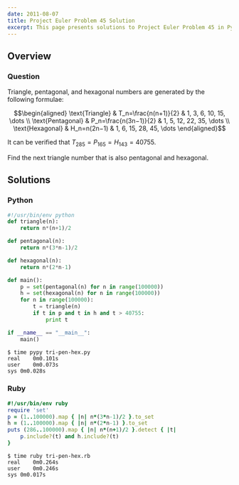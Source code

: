 ```yaml
---
date: 2011-08-07
title: Project Euler Problem 45 Solution
excerpt: This page presents solutions to Project Euler Problem 45 in Python and Ruby.
---
```



## Overview


### Question

Triangle, pentagonal, and hexagonal numbers are generated by the
following formulae:

$$\begin{aligned}
\text{Triangle} & T_n=\frac{n(n+1)}{2} & 1, 3, 6, 10, 15, \dots \\
\text{Pentagonal} & P_n=\frac{n(3n−1)}{2} & 1, 5, 12, 22, 35, \dots \\
\text{Hexagonal} & H_n=n(2n−1) & 1, 6, 15, 28, 45, \dots 
\end{aligned}$$

It can be verified that $T_{285} = P_{165} = H_{143} = 40755$.

Find the next triangle number that is also pentagonal and hexagonal.






## Solutions

### Python

```python
#!/usr/bin/env python
def triangle(n):
    return n*(n+1)/2

def pentagonal(n):
    return n*(3*n-1)/2

def hexagonal(n):
    return n*(2*n-1)

def main():
    p = set(pentagonal(n) for n in range(100000))
    h = set(hexagonal(n) for n in range(100000))
    for n in range(100000):
        t = triangle(n)
        if t in p and t in h and t > 40755:
            print t

if __name__ == "__main__":
    main()
```


```
$ time pypy tri-pen-hex.py
real	0m0.101s
user	0m0.073s
sys	0m0.028s
```



### Ruby

```ruby
#!/usr/bin/env ruby
require 'set'
p = (1..100000).map { |n| n*(3*n-1)/2 }.to_set
h = (1..100000).map { |n| n*(2*n-1) }.to_set
puts (286..100000).map { |n| n*(n+1)/2 }.detect { |t|
	p.include?(t) and h.include?(t)
}
```


```
$ time ruby tri-pen-hex.rb
real	0m0.264s
user	0m0.246s
sys	0m0.017s
```


